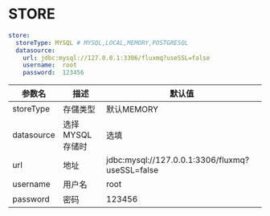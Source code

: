# STORE
```yaml
store:
  storeType: MYSQL # MYSQL,LOCAL,MEMORY,POSTGRESQL
  datasource:
    url: jdbc:mysql://127.0.0.1:3306/fluxmq?useSSL=false
    username:  root
    password:  123456
```
<div class="table-2">

| 参数名      | 描述         | 默认值                                             |
|----------|------------|-------------------------------------------------|
| storeType    | 存儲类型       | 默认MEMORY                                     |
| datasource | 选择MYSQL存储时 | 选填                                              |
| url | 地址         | jdbc:mysql://127.0.0.1:3306/fluxmq?useSSL=false |
| username | 用户名        | root                                            |
| password | 密码         | 123456                                          |

</div>